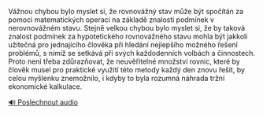 
Vážnou chybou bylo myslet si, že rovnovážný stav může být spočítán za pomoci matematických operací na základě znalosti podmínek v nerovnovážném stavu. Stejně velkou chybou bylo myslet si, že by taková znalost podmínek za hypotetického rovnovážného stavu mohla být jakkoli užitečná pro jednajícího člověka při hledání nejlepšího možného řešení problémů, s nimiž se setkává při svých každodenních volbách a činnostech. Proto není třeba zdůrazňovat, že neuvěřitelné množství rovnic, které by člověk musel pro praktické využití této metody každý den znovu řešit, by celou myšlenku znemožnilo, i kdyby to byla rozumná náhrada tržní ekonomické kalkulace.

[🔊 Poslechnout audio](/data/7-paragraphs/audio/chapter_143/para_007-Vnou-chybou-bylo-myslet-si-e-rovnovn-stav-m.mp3)
